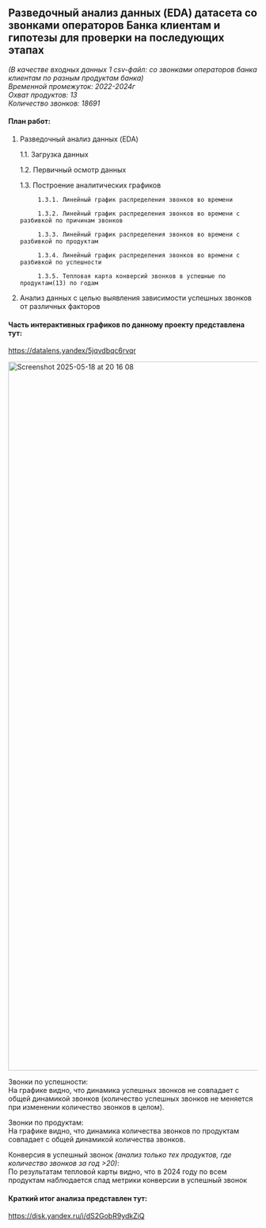 
## Разведочный анализ данных (EDA) датасета со звонками операторов Банка клиентам и гипотезы для проверки на последующих этапах

*(В качестве входных данных 1 csv-файл: со звонками операторов банка клиентам по разным продуктам банка)\
Временной промежуток: 2022-2024г\
Охват продуктов: 13\
Количество звонков: 18691*

#### План работ: 

1. Разведочный анализ данных (EDA)
   
   1.1. Загрузка данных

   1.2. Первичный осмотр данных

   1.3. Построение аналитических графиков

            1.3.1. Линейный график распределения звонков во времени

            1.3.2. Линейный график распределения звонков во времени с разбивкой по причинам звонков

            1.3.3. Линейный график распределения звонков во времени с разбивкой по продуктам

            1.3.4. Линейный график распределения звонков во времени с разбивкой по успешности

            1.3.5. Тепловая карта конверсий звонков в успешные по продуктам(13) по годам

2. Анализ данных с целью выявления зависимости успешных звонков от различных факторов
   

#### Часть интерактивных графиков по данному проекту представлена тут:
<https://datalens.yandex/5jqvdbqc6rvqr>

<img width="1428" alt="Screenshot 2025-05-18 at 20 16 08" src="https://github.com/user-attachments/assets/ca9223c2-36b3-48d5-91c3-9becb4f2e94c" />


Звонки по успешности:\
На графике видно, что динамика успешных звонков не совпадает с общей динамикой звонков (количество успешных звонков не меняется при изменении количество звонков в целом).

Звонки по продуктам:\
На графике видно,  что динамика количества звонков по продуктам совпадает с общей динамикой количества звонков.

Конверсия в успешный звонок *(анализ только тех продуктов, где количество звонков за год >20)*:\
По результатам тепловой карты видно, что в 2024 году по всем продуктам наблюдается спад метрики конверсии в успешный звонок



#### Краткий итог анализа представлен тут:
<https://disk.yandex.ru/i/dS2GobR9ydkZiQ>




